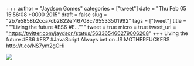 
+++
author = "Jaydson Gomes"
categories = ["tweet"]
date = "Thu Feb 05 15:56:08 +0000 2015"
draft = false
slug = "2b7e5858b2cca7cb2822ef46708c765533501992"
tags = ["tweet"]
title = """Living the future #ES6 #E..."""
tweet = true
micro = true
tweet_url = "https://twitter.com/jaydson/status/563365466279006208"
+++
Living the future #ES6 #ES7 #JavaScript Always bet on JS MOTHERFUCKERS http://t.co/NS7ym2gOHi

![](/images/tweet-media/563365466279006208-B9F5iI0CUAE0Px9.png)